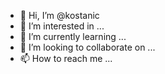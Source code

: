- 👋 Hi, I’m @kostanic
- 👀 I’m interested in ...
- 🌱 I’m currently learning ...
- 💞️ I’m looking to collaborate on ...
- 📫 How to reach me ...

<!---
kostanic/kostanic is a ✨ special ✨ repository because its `README.md` (this file) appears on your GitHub profile.
You can click the Preview link to take a look at your changes.
--->

